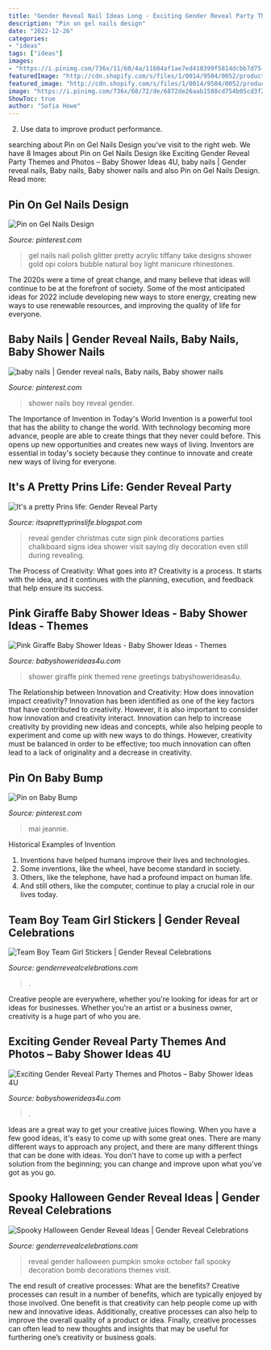 ```yaml
---
title: "Gender Reveal Nail Ideas Long - Exciting Gender Reveal Party Themes And Photos – Baby Shower Ideas 4u"
description: "Pin on gel nails design"
date: "2022-12-26"
categories:
- "ideas"
tags: ["ideas"]
images:
- "https://i.pinimg.com/736x/11/60/4a/11604af1ae7ed410399f5814dcbb7d75--cute-gel-nails-pretty-nails.jpg"
featuredImage: "http://cdn.shopify.com/s/files/1/0014/9504/0052/products/Team_Girl_Team_Boy_Stickers_1024x1024.jpg?v=1573664181"
featured_image: "http://cdn.shopify.com/s/files/1/0014/9504/0052/products/Team_Girl_Team_Boy_Stickers_1024x1024.jpg?v=1573664181"
image: "https://i.pinimg.com/736x/68/72/de/6872de26aab1588cd754b05cd3f276cd--babys.jpg"
ShowToc: true
author: "Sofia Howe"
---
```



2. Use data to improve product performance.

	

		
searching about Pin on Gel Nails Design you've visit to the right web. We have 8 Images about Pin on Gel Nails Design like Exciting Gender Reveal Party Themes and Photos – Baby Shower Ideas 4U, baby nails | Gender reveal nails, Baby nails, Baby shower nails and also Pin on Gel Nails Design. Read more:
		
    
## Pin On Gel Nails Design

<img loading=lazy src="https://i.pinimg.com/736x/11/60/4a/11604af1ae7ed410399f5814dcbb7d75--cute-gel-nails-pretty-nails.jpg" onerror="this.onerror=null;this.src='https://tse2.mm.bing.net/th?id=OIP.CFwHplfo-m1AupTfdvBa4gHaJ4&amp;pid=15.1';" alt="Pin on Gel Nails Design">

_Source: pinterest.com_

>gel nails nail polish glitter pretty acrylic tiffany take designs shower gold opi colors bubble natural boy light manicure rhinestones. 

	

The 2020s were a time of great change, and many believe that ideas will continue to be at the forefront of society. Some of the most anticipated ideas for 2022 include developing new ways to store energy, creating new ways to use renewable resources, and improving the quality of life for everyone.

    
## Baby Nails | Gender Reveal Nails, Baby Nails, Baby Shower Nails

<img loading=lazy src="https://i.pinimg.com/736x/18/9d/58/189d58161ca11944b6530014e39fd1d6--baby-shower-nails-boy-baby-nails.jpg" onerror="this.onerror=null;this.src='https://tse3.mm.bing.net/th?id=OIP.msne9RnBPz8L6dy1xflNHQHaHa&amp;pid=15.1';" alt="baby nails | Gender reveal nails, Baby nails, Baby shower nails">

_Source: pinterest.com_

>shower nails boy reveal gender. 

	

The Importance of Invention in Today's World
Invention is a powerful tool that has the ability to change the world. With technology becoming more advance, people are able to create things that they never could before. This opens up new opportunities and creates new ways of living. Inventors are essential in today's society because they continue to innovate and create new ways of living for everyone.

    
## It&#039;s A Pretty Prins Life: Gender Reveal Party

<img loading=lazy src="http://2.bp.blogspot.com/-p9aETqQSpzA/VGGRCBQV3rI/AAAAAAAADN0/eLCznga-8DI/s1600/IMG_2673.jpg" onerror="this.onerror=null;this.src='https://tse2.mm.bing.net/th?id=OIP.hJpDnqIxD3Oz8D42u00_kAHaJ4&amp;pid=15.1';" alt="It&#039;s a pretty Prins life: Gender Reveal Party">

_Source: itsaprettyprinslife.blogspot.com_

>reveal gender christmas cute sign pink decorations parties chalkboard signs idea shower visit saying diy decoration even still during revealing. 

	

The Process of Creativity: What goes into it?
Creativity is a process. It starts with the idea, and it continues with the planning, execution, and feedback that help ensure its success.

    
## Pink Giraffe Baby Shower Ideas - Baby Shower Ideas - Themes

<img loading=lazy src="http://www.babyshowerideas4u.com/wp-content/uploads/2014/04/Pink-Giraffe-Baby-Shower.jpg" onerror="this.onerror=null;this.src='https://tse4.mm.bing.net/th?id=OIP.RkuvQhkgFoX38ol8BKFL2QHaHa&amp;pid=15.1';" alt="Pink Giraffe Baby Shower Ideas - Baby Shower Ideas - Themes">

_Source: babyshowerideas4u.com_

>shower giraffe pink themed rene greetings babyshowerideas4u. 

	

The Relationship between Innovation and Creativity: How does innovation impact creativity?
Innovation has been identified as one of the key factors that have contributed to creativity. However, it is also important to consider how innovation and creativity interact. Innovation can help to increase creativity by providing new ideas and concepts, while also helping people to experiment and come up with new ways to do things. However, creativity must be balanced in order to be effective; too much innovation can often lead to a lack of originality and a decrease in creativity.

    
## Pin On Baby Bump

<img loading=lazy src="https://i.pinimg.com/736x/68/72/de/6872de26aab1588cd754b05cd3f276cd--babys.jpg" onerror="this.onerror=null;this.src='https://tse4.mm.bing.net/th?id=OIP.X_4KjDQghVgQ_WA-pA2FagHaHL&amp;pid=15.1';" alt="Pin on Baby Bump">

_Source: pinterest.com_

>mai jeannie. 

	

Historical Examples of Invention
1. Inventions have helped humans improve their lives and technologies. 
2. Some inventions, like the wheel, have become standard in society. 
3. Others, like the telephone, have had a profound impact on human life. 
4. And still others, like the computer, continue to play a crucial role in our lives today.

    
## Team Boy Team Girl Stickers | Gender Reveal Celebrations

<img loading=lazy src="http://cdn.shopify.com/s/files/1/0014/9504/0052/products/Team_Girl_Team_Boy_Stickers_1024x1024.jpg?v=1573664181" onerror="this.onerror=null;this.src='https://tse4.mm.bing.net/th?id=OIP.1VHWn9T_kZqatHFDTeNCSQHaHa&amp;pid=15.1';" alt="Team Boy Team Girl Stickers | Gender Reveal Celebrations">

_Source: genderrevealcelebrations.com_

>. 

	

Creative people are everywhere, whether you're looking for ideas for art or ideas for businesses. Whether you're an artist or a business owner, creativity is a huge part of who you are.

    
## Exciting Gender Reveal Party Themes And Photos – Baby Shower Ideas 4U

<img loading=lazy src="https://babyshowerideas4u.com/wp-content/uploads/2021/05/Gender-Reveal-Party-Themes-and-Photos.jpg" onerror="this.onerror=null;this.src='https://tse3.mm.bing.net/th?id=OIP.9xea3DAoKzvJ0JN5QdADHAHaMu&amp;pid=15.1';" alt="Exciting Gender Reveal Party Themes and Photos – Baby Shower Ideas 4U">

_Source: babyshowerideas4u.com_

>. 

	

Ideas are a great way to get your creative juices flowing. When you have a few good ideas, it's easy to come up with some great ones. There are many different ways to approach any project, and there are many different things that can be done with ideas. You don't have to come up with a perfect solution from the beginning; you can change and improve upon what you've got as you go.

    
## Spooky Halloween Gender Reveal Ideas | Gender Reveal Celebrations

<img loading=lazy src="http://cdn.shopify.com/s/files/1/0014/9504/0052/articles/Halloween-Gender-Reveal_1024x1024.jpg?v=1570020710" onerror="this.onerror=null;this.src='https://tse4.mm.bing.net/th?id=OIP.fqtiDEy5nY1GxHwoUyEBMAHaJQ&amp;pid=15.1';" alt="Spooky Halloween Gender Reveal Ideas | Gender Reveal Celebrations">

_Source: genderrevealcelebrations.com_

>reveal gender halloween pumpkin smoke october fall spooky decoration bomb decorations themes visit. 

	

The end result of creative processes: What are the benefits?
Creative processes can result in a number of benefits, which are typically enjoyed by those involved. One benefit is that creativity can help people come up with new and innovative ideas. Additionally, creative processes can also help to improve the overall quality of a product or idea. Finally, creative processes can often lead to new thoughts and insights that may be useful for furthering one’s creativity or business goals.

